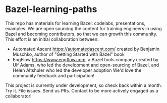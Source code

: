 # Bazel-learning-paths
This repo has materials for learning Bazel: codelabs, presentations, examples.
We are open sourcing the content for training engineers in using Bazel and becoming contributors, so that we can growth this community.
This effort is an initial collaboration between:
- Automated Ascent https://automatedascent.com/ created by Benjamin Muschko, author of "Getting Started with Bazel" book
- EngFlow https://www.engflow.com, a Bazel tools company created by Ulf Adams, who led the development and open-sourcing of Bazel, and Helen Altshuler who led the developer adoption
We'd love the community feedback and participation!

This project is currently under development, so check back within a month.
Try it. File issues. Send us PRs. Contact to be more actively engaged as a collaborator!


